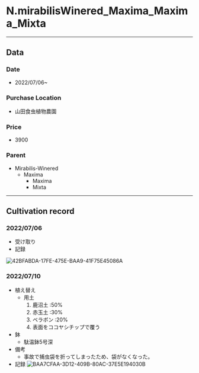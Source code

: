 # N.mirabilisWinered_Maxima_Maxima_Mixta
---
## **Data**

### Date  
* 2022/07/06~
### Purchase Location
* 山田食虫植物農園
### Price
* 3900
### Parent
- Mirabilis-Winered 
  - Maxima
    - Maxima 
    - Mixta
---
## **Cultivation record**
### 2022/07/06
- 受け取り
- 記録

![42BFABDA-17FE-475E-BAA9-41F75E45086A](https://user-images.githubusercontent.com/56258573/177913352-fac3e15a-a1c8-4332-bd8f-36f427fe549f.jpg)
### 2022/07/10
- 植え替え
  - 用土
    1. 鹿沼土   :50%
    1. 赤玉土   :30%
    1. ベラボン :20%
    1. 表面をココヤシチップで覆う
- 鉢 
  - 駄温鉢5号深
- 備考
  - 事故で捕虫袋を折ってしまったため、袋がなくなった。
- 記録
![BAA7CFAA-3D12-409B-80AC-37E5E194030B](https://user-images.githubusercontent.com/56258573/178170252-eca0cf96-95f4-42fc-83cf-c28fd6aed8cb.jpg)
